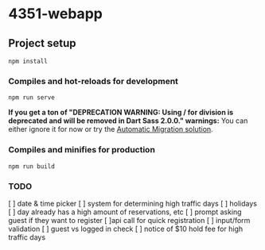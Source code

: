 # 4351-webapp

## Project setup
```
npm install
```

### Compiles and hot-reloads for development
```
npm run serve
```

**If you get a ton of "DEPRECATION WARNING: Using / for division is deprecated and will be removed in Dart Sass 2.0.0." warnings:** You can either ignore it for now or try the [Automatic Migration solution](https://sass-lang.com/documentation/breaking-changes/slash-div#automatic-migration).

### Compiles and minifies for production
```
npm run build
```

### TODO
[ ] date & time picker
    [ ] system for determining high traffic days
    [ ] holidays
    [ ] day already has a high amount of reservations, etc
[ ] prompt asking guest if they want to register
    [ ]api call for quick registration
[ ] input/form validation
[ ] guest vs logged in check
[ ] notice of $10 hold fee for high traffic days
